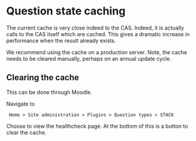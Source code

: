 # Question state caching

The current cache is very close indeed to the CAS.  Indeed, it is actually calls to the CAS itself which are cached.  This gives a dramatic increase in performance when the result already exists. 

We recommend using the cache on a production server.  Note, the cache needs to be cleared manually, perhaps on an annual update cycle.

## Clearing the cache ##

This can be done through Moodle.

Navigate to

     Home > Site administration > Plugins > Question types > STACK

Choose to view the healthcheck page.  At the bottom of this is a button to clear the cache.



